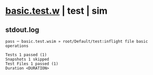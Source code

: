 # [basic.test.w](../../../../../../examples/tests/sdk_tests/fs/basic.test.w) | test | sim

## stdout.log
```log
pass ─ basic.test.wsim » root/Default/test:inflight file basic operations

Tests 1 passed (1)
Snapshots 1 skipped
Test Files 1 passed (1)
Duration <DURATION>
```

